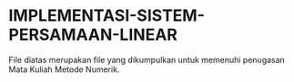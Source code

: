 # IMPLEMENTASI-SISTEM-PERSAMAAN-LINEAR
File diatas merupakan file yang dikumpulkan untuk memenuhi penugasan Mata Kuliah Metode Numerik.
